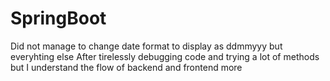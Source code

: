 # SpringBoot

Did not manage to change date format to display as ddmmyyy but everyhting else
After tirelessly debugging code and trying a lot of methods
but I understand the flow of backend and frontend more
